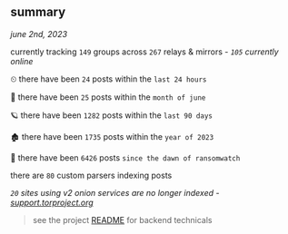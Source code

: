 
## summary
_june 2nd, 2023_

currently tracking `149` groups across `267` relays & mirrors - _`105` currently online_

⏲ there have been `24` posts within the `last 24 hours`

🦈 there have been `25` posts within the `month of june`

🪐 there have been `1282` posts within the `last 90 days`

🏚 there have been `1735` posts within the `year of 2023`

🦕 there have been `6426` posts `since the dawn of ransomwatch`

there are `80` custom parsers indexing posts

_`20` sites using v2 onion services are no longer indexed - [support.torproject.org](https://support.torproject.org/onionservices/v2-deprecation/)_

> see the project [README](https://github.com/joshhighet/ransomwatch#ransomwatch--) for backend technicals
